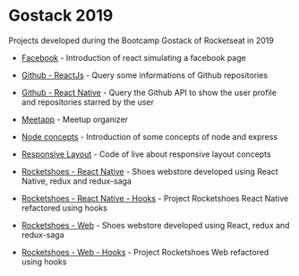 # Gostack 2019

Projects developed during the Bootcamp Gostack of Rocketseat in 2019

- [Facebook](./facebook) - Introduction of react simulating a facebook page

- [Github - ReactJs](./github_web) - Query some informations of Github repositories

- [Github - React Native](./github_rn) - Query the Github API to show the user profile and repositories starred by the user

- [Meetapp](./meetapp) - Meetup organizer

- [Node concepts](./node_concepts) - Introduction of some concepts of node and express

- [Responsive Layout](./responsive_layout) - Code of live about responsive layout concepts

- [Rocketshoes - React Native](./rocketshoes_rn) - Shoes webstore developed using React Native, redux and redux-saga

- [Rocketshoes - React Native - Hooks](./rocketshoes_rn_hooks) - Project Rocketshoes React Native refactored using hooks

- [Rocketshoes - Web](./rocketshoes_web) - Shoes webstore developed using React, redux and redux-saga

- [Rocketshoes - Web - Hooks](./rocketshoes_web_hooks) - Project Rocketshoes Web refactored using hooks
